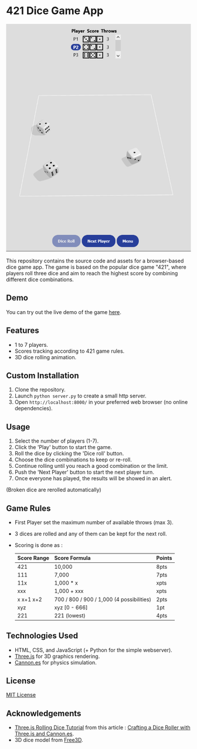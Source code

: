 # 421 Dice Game App

![Game Screenshot](screenshot.PNG)

This repository contains the source code and assets for a browser-based dice game app. The game is based on the popular dice game "421", where players roll three dice and aim to reach the highest score by combining different dice combinations.

## Demo

You can try out the live demo of the game [here](https://delcourtfl.github.io/421DiceGameApp/).

## Features

- 1 to 7 players.
- Scores tracking according to 421 game rules.
- 3D dice rolling animation.

## Custom Installation

1. Clone the repository.
2. Launch `python server.py` to create a small http server.
3. Open `http://localhost:8000/` in your preferred web browser (no online dependencies).

## Usage

1. Select the number of players (1-7).
2. Click the 'Play' button to start the game.
2. Roll the dice by clicking the 'Dice roll' button.
3. Choose the dice combinations to keep or re-roll.
4. Continue rolling until you reach a good combination or the limit.
5. Push the 'Next Player' button to start the next player turn.
6. Once everyone has played, the results will be showed in an alert.

(Broken dice are rerolled automatically)

## Game Rules

- First Player set the maximum number of available throws (max 3).
- 3 dices are rolled and any of them can be kept for the next roll.
- Scoring is done as :

    | Score Range   | Score Formula       | Points |
    | ------------- | ------------------- | ------ |
    | 421           | 10,000              | 8pts   |
    | 111           | 7,000               | 7pts   |
    | 11x           | 1,000 * x           | xpts   |
    | xxx           | 1,000 + xxx         | xpts   |
    | x x+1 x+2     | 700 / 800 / 900 / 1,000 (4 possibilities) | 2pts   |
    | xyz           | xyz [0 - 666]       | 1pt    |
    | 221           | 221 (lowest)        | 4pts   |

## Technologies Used

- HTML, CSS, and JavaScript (+ Python for the simple webserver).
- [Three.js](https://github.com/mrdoob/three.js) for 3D graphics rendering.
- [Cannon.es](https://github.com/pmndrs/cannon-es) for physics simulation.

## License

[MIT License](LICENSE)

## Acknowledgements

- [Three.js Rolling Dice Tutorial](https://github.com/uuuulala/Threejs-rolling-dice-tutorial/) from this article : [Crafting a Dice Roller with Three.js and Cannon.es](https://tympanus.net/codrops/2023/01/25/crafting-a-dice-roller-with-three-js-and-cannon-es/).
- 3D dice model from [Free3D](https://free3d.com/3d-model/dice-34662.html).
